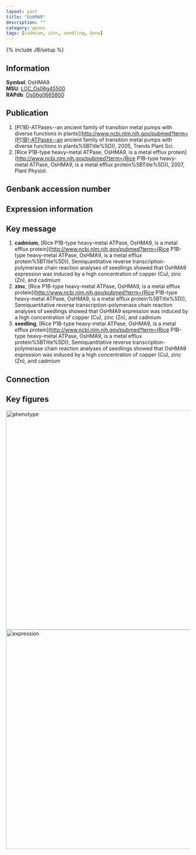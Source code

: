```yaml
---
layout: post
title: "OsHMA9"
description: ""
category: genes
tags: [cadmium, zinc, seedling, Gene]
---
```

{% include JB/setup %}

## Information
__Symbol__: OsHMA9  
__MSU__: [LOC_Os06g45500](http://rice.plantbiology.msu.edu/cgi-bin/ORF_infopage.cgi?orf=LOC_Os06g45500)  
__RAPdb__: [Os06g0665800](http://rapdb.dna.affrc.go.jp/viewer/gbrowse_details/irgsp1?name=Os06g0665800)  

## Publication
1. [P(1B)-ATPases--an ancient family of transition metal pumps with diverse functions in plants](http://www.ncbi.nlm.nih.gov/pubmed?term=(P(1B)-ATPases--an ancient family of transition metal pumps with diverse functions in plants%5BTitle%5D)), 2005, Trends Plant Sci.
2. [Rice P1B-type heavy-metal ATPase, OsHMA9, is a metal efflux protein](http://www.ncbi.nlm.nih.gov/pubmed?term=(Rice P1B-type heavy-metal ATPase, OsHMA9, is a metal efflux protein%5BTitle%5D)), 2007, Plant Physiol.

## Genbank accession number

## Expression information

## Key message
1. __cadmium__, [Rice P1B-type heavy-metal ATPase, OsHMA9, is a metal efflux protein](http://www.ncbi.nlm.nih.gov/pubmed?term=(Rice P1B-type heavy-metal ATPase, OsHMA9, is a metal efflux protein%5BTitle%5D)),  Semiquantitative reverse transcription-polymerase chain reaction analyses of seedlings showed that OsHMA9 expression was induced by a high concentration of copper (Cu), zinc (Zn), and cadmium
2. __zinc__, [Rice P1B-type heavy-metal ATPase, OsHMA9, is a metal efflux protein](http://www.ncbi.nlm.nih.gov/pubmed?term=(Rice P1B-type heavy-metal ATPase, OsHMA9, is a metal efflux protein%5BTitle%5D)),  Semiquantitative reverse transcription-polymerase chain reaction analyses of seedlings showed that OsHMA9 expression was induced by a high concentration of copper (Cu), zinc (Zn), and cadmium
3. __seedling__, [Rice P1B-type heavy-metal ATPase, OsHMA9, is a metal efflux protein](http://www.ncbi.nlm.nih.gov/pubmed?term=(Rice P1B-type heavy-metal ATPase, OsHMA9, is a metal efflux protein%5BTitle%5D)),  Semiquantitative reverse transcription-polymerase chain reaction analyses of seedlings showed that OsHMA9 expression was induced by a high concentration of copper (Cu), zinc (Zn), and cadmium

## Connection

## Key figures
<img src="http://ricencode.github.io/images/OsHMA9.pheno.png" alt="phenotype"  style="width: 600px;"/>

<img src="http://ricencode.github.io/images/OsHMA9.exp.png" alt="expression"  style="width: 600px;"/>


